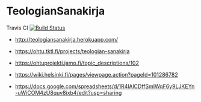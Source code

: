 # TeologianSanakirja
Travis CI
 [![Build Status](https://travis-ci.org/ohtu-pax/TeologianSanakirja.svg?branch=master)](https://travis-ci.org/ohtu-pax/TeologianSanakirja)


* http://teologiansanakirja.herokuapp.com/

* https://ohtu.tktl.fi/projects/teologian-sanakirja

* https://ohtuprojekti.jamo.fi/topic_descriptions/102

* https://wiki.helsinki.fi/pages/viewpage.action?pageId=101286782

* https://docs.google.com/spreadsheets/d/1R4lAlCDffSmIWqF6y9LJKEYn-uWiCOM4zU8quv8ixb4/edit?usp=sharing
